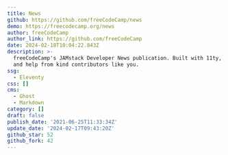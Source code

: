 ```yaml
---
title: News
github: https://github.com/freeCodeCamp/news
demo: https://freecodecamp.org/news
author: freeCodeCamp
author_link: https://github.com/freeCodeCamp
date: 2024-02-18T10:04:22.843Z
description: >-
  freeCodeCamp's JAMstack Developer News publication. Built with 11ty, Ghost,
  and help from kind contributors like you.
ssg:
  - Eleventy
css: []
cms:
  - Ghost
  - Markdown
category: []
draft: false
publish_date: '2021-06-25T11:33:34Z'
update_date: '2024-02-17T09:43:20Z'
github_star: 52
github_fork: 42
---
```

